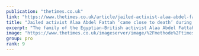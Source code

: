 ```yaml
---
publication: "thetimes.co.uk"
link: "https://www.thetimes.co.uk/article/jailed-activist-alaa-abdel-fattah-came-close-to-death-during-cop27-talks-nfkwngcgs"
title: "Jailed activist Alaa Abdel Fattah ‘came close to death’ during Cop27 talks"
excerpt: "The family of the Egyptian-British activist Alaa Abdel Fattah have given an extraordinary account of how he came close to death before ending his prison hunger strike last week.As world leaders gather"
image: "https://www.thetimes.co.uk/imageserver/image/%2Fmethode%2Ftimes%2Fprod%2Fweb%2Fbin%2F0529f138-6760-11ed-9ccc-9d160947f622.jpg?crop=5568%2C3132%2C0%2C290&resize=1200"
group: pro
rank: 9
---
```

